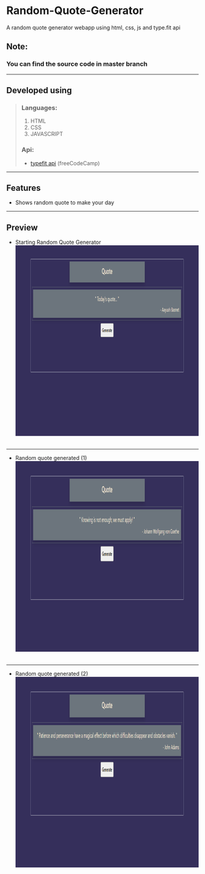 # Random-Quote-Generator
A random quote generator webapp using html, css, js and type.fit api

## Note:
 ### You can find the source code in master branch

***

## Developed using 
> ### Languages:<br>
  > 1. HTML
  > 2. CSS
  > 3. JAVASCRIPT<br>
> ### Api: 
  > * [typefit api](https://forum.freecodecamp.org/t/free-api-inspirational-quotes-json-with-code-examples/311373) (freeCodeCamp)
 
***

## Features
* Shows random quote to make your day

***

## Preview
* Starting Random Quote Generator
<img src="screenshots/screenshot 1.png" width="100%" height="500"> &nbsp;
***
* Random quote generated (1)
<img src="screenshots/screenshot 2.png" width="100%" height="500"> &nbsp;
***

* Random quote generated (2)
<img src="screenshots/screenshot 3.png" width="100%" height="500"> &nbsp;






